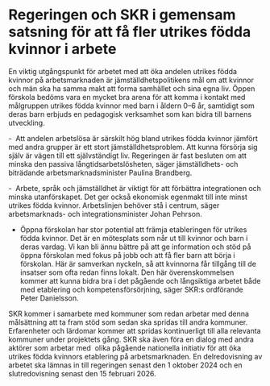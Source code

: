 # Regeringen och SKR i gemensam satsning för att få fler utrikes födda kvinnor i arbete

En viktig utgångspunkt för arbetet med att öka andelen utrikes födda kvinnor på arbetsmarknaden är jämställdhetspolitikens mål om att kvinnor och män ska ha samma makt att forma samhället och sina egna liv. Öppen förskola bedöms vara en mycket bra arena för att komma i kontakt med målgruppen utrikes födda kvinnor med barn i åldern 0–6 år, samtidigt som deras barn erbjuds en pedagogisk verksamhet som kan bidra till barnens utveckling.

-  Att andelen arbetslösa är särskilt hög bland utrikes födda kvinnor jämfört med andra grupper är ett stort jämställdhetsproblem. Att kunna försörja sig själv är vägen till ett självständigt liv. Regeringen är fast besluten om att minska den passiva långtidsarbetslösheten, säger jämställdhets- och biträdande arbetsmarknadsminister Paulina Brandberg.

-  Arbete, språk och jämställdhet är viktigt för att förbättra integrationen och minska utanförskapet. Det ger också ekonomisk egenmakt till inte minst utrikes födda kvinnor. Arbetslinjen behöver stå i centrum, säger arbetsmarknads- och integrationsminister Johan Pehrson.

- Öppna förskolan har stor potential att främja etableringen för utrikes födda kvinnor. Det är en mötesplats som når ut till kvinnor och barn i deras vardag. Vi kan bli ännu bättre på att ge information och stöd på öppna förskolan med fokus på jobb och att få fler barn att börja i förskolan. Här är samverkan nyckeln, så att kvinnorna får tillgång till de insatser som ofta redan finns lokalt. Den här överenskommelsen kommer att kunna bidra bra i det pågående och långsiktiga arbetet både med etablering och kompetensförsörjning, säger SKR:s ordförande Peter Danielsson.

SKR kommer i samarbete med kommuner som redan arbetar med denna målsättning att ta fram stöd som sedan ska spridas till andra kommuner. Erfarenheter och lärdomar kommer att spridas kontinuerligt till alla relevanta kommuner under projektets gång. SKR ska även föra en dialog med andra aktörer som arbetar med  olika pågående nationella initiativ för att öka utrikes födda kvinnors etablering på arbetsmarknaden. En delredovisning av arbetet ska lämnas in till regeringen senast den 1 oktober 2024 och en slutredovisning senast den 15 februari 2026.
